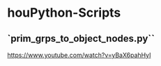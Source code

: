 # houPython-Scripts

## `prim_grps_to_object_nodes.py``
https://www.youtube.com/watch?v=yBaX6pahHyI

